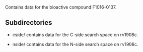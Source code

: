 Contains data for the bioactive compound F1016-0137.

## Subdirectories

- cside/ contains data for the C-side search space on rv1908c.

- nside/ contains data for the N-side search space on rv1908c.

